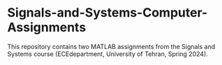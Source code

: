 # Signals-and-Systems-Computer-Assignments
This repository contains two MATLAB assignments from the Signals and Systems course (ECEdepartment, University of Tehran, Spring 2024).
